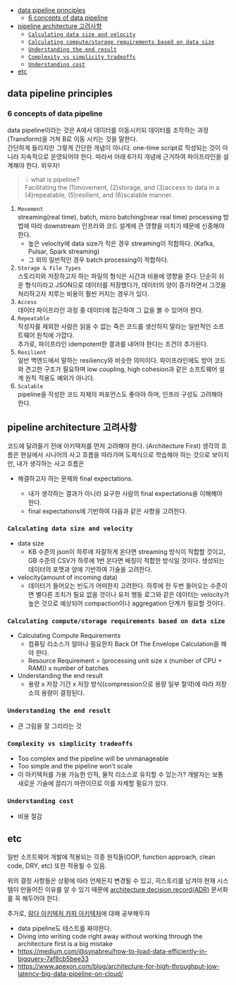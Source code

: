 <!-- @import "[TOC]" {cmd="toc" depthFrom=1 depthTo=6 orderedList=false} -->
<!-- code_chunk_output -->

- [data pipeline principles](#data-pipeline-principles)
  - [6 concepts of data pipeline](#6-concepts-of-data-pipeline)
- [pipeline architecture 고려사항](#pipeline-architecture-고려사항)
  - [`Calculating data size and velocity`](#calculating-data-size-and-velocity)
  - [`Calculating compute/storage requirements based on data size`](#calculating-computestorage-requirements-based-on-data-size)
  - [`Understanding the end result`](#understanding-the-end-result)
  - [`Complexity vs simplicity tradeoffs`](#complexity-vs-simplicity-tradeoffs)
  - [`Understanding cost`](#understanding-cost)
- [etc](#etc)

<!-- /code_chunk_output -->

## data pipeline principles

### 6 concepts of data pipeline

data pipeline이라는 것은 A에서 데이터를 이동시키되 데이터를 조작하는 과정(Transform)을 거쳐 B로 이동 시키는 것을 말한다.  
간단하게 들리지만 그렇게 간단한 개념이 아니다. one-time script로 작성되는 것이 아니라 지속적으로 운영되어야 한다.
따라서 아래 6가지 개념에 근거하여 파이프라인을 설계해야 한다. 외우자!

> 💡 what is pipeline?  
> Facilitating the (1)movement, (2)storage, and (3)access to data in a (4)repeatable, (5)resilient, and (6)scalable manner.

1. `Movement`  
   streaming(real time), batch, micro batching(near real time)
   processing 방법에 따라 downstream 인프라와 코드 설계에 큰 영향을 미치기 때문에 신중해야 한다.
   - 높은 velocity에 data size가 작은 경우 streaming이 적합하다. (Kafka, Pulsar, Spark streaming)
   - 그 외의 일반적인 경우 batch processing이 적합하다.
2. `Storage & File Types`  
   스토리지와 저장하고자 하는 파일의 형식은 시간과 비용에 영향을 준다. 단순히 쉬운 형식이라고 JSON으로 데이터를 저장했다가, 데이터의 양이 증가하면서 그것을 처리하고자 치루는 비용이 훨씬 커지는 경우가 있다.
3. `Access`  
   데이터 파이프라인 과정 중 데이터에 접근하여 그 값을 볼 수 있어야 한다.
4. `Repeatable`  
   작성자를 제외한 사람은 읽을 수 없는 죽은 코드를 생산하지 말라는 일반적인 소프트웨어 원칙에 가깝다.  
   추가로, 파이프라인 idempotent한 결과를 내어야 한다는 조건이 추가된다.
5. `Resilient`  
   일반 백엔드에서 말하는 resiliency와 비슷한 의미이다.
   파이프라인에도 방어 코드와 견고한 구조가 필요하며 low coupling, high cohesion과 같은 소프트웨어 설계 원칙 적용도 예외가 아니다.
6. `Scalable`  
   pipeline을 작성한 코드 자체의 퍼포먼스도 좋아야 하며, 인프라 구성도 고려해야 한다.

## pipeline architecture 고려사항

코드에 달려들기 전에 아키텍처를 먼저 고려해야 한다. (Architecture First)
생각의 흐름은 현실에서 시니어의 사고 흐름을 따라가며 도제식으로 학습해야 하는 것으로 보이지만, 내가 생각하는 사고 흐름은

- 해결하고자 하는 문제와 final expectations.

  - 내가 생각하는 결과가 아니라 요구한 사람의 final expectations을 이해해야 한다.
  - final expectations에 기반하여 다음과 같은 사항을 고려한다.

### `Calculating data size and velocity`

- data size
  - KB 수준의 json이 하루에 자잘하게 온다면 streaming 방식이 적합할 것이고, GB 수준의 CSV가 하루에 1번 온다면 배칭이 적합한 방식일 것이다. 생성되는 데이터의 포맷과 양에 기반하여 기술을 고려한다.
- velocity(amount of incoming data)
  - 데이터가 들어오는 빈도가 어떠한지 고려한다. 하루에 한 두번 들어오는 수준이면 별다른 조치가 필요 없을 것이나 유저 행동 로그와 같은 데이터는 velocity가 높은 것으로 예상되어 compaction이나 aggregation 단계가 필요할 것이다.

### `Calculating compute/storage requirements based on data size`

- Calculating Compute Requirements
  - 컴퓨팅 리소스가 얼마나 필요한지 Back Of The Envelope Calculation을 해야 한다.
  - Resource Requirement = (processing unit size x (number of CPU + RAM)) x number of batches
- Understanding the end result
  - 용량 x 저장 기간 x 저장 방식(compression으로 용량 일부 절약)에 따라 저장소의 용량이 결정된다.

### `Understanding the end result`

- 큰 그림을 잘 그리라는 것

### `Complexity vs simplicity tradeoffs`

- Too complex and the pipeline will be unmanageable
- Too simple and the pipeline won’t scale
- 이 아키텍처를 가용 가능한 인적, 물적 리소스로 유지할 수 있는가? 개발자는 보통 새로운 기술에 끌리기 마련이므로 이를 자제할 필요가 있다.

### `Understanding cost`

- 비용 절감

## etc

일반 소프트웨어 개발에 적용되는 각종 원칙들(OOP, function approach, clean code, DRY, etc) 또한 적용될 수 있음.

위의 결정 사항들은 상황에 따라 언제든지 변경될 수 있고, 히스토리를 남겨야 현재 시스템이 만들어진 이유를 알 수 있기 때문에 [architecture decision record(ADR)](https://github.com/joelparkerhenderson/architecture-decision-record) 문서화를 꼭 해두어야 한다.

추가로, [람다 아키텍처 카파 아키텍처](https://towardsdatascience.com/a-brief-introduction-to-two-data-processing-architectures-lambda-and-kappa-for-big-data-4f35c28005bb)에 대해 공부해두자

- data pipeline도 테스트를 짜야한다.
- Diving into writing code right away without working through the architecture first is a big mistake
- https://medium.com/@synabreu/how-to-load-data-efficiently-in-bigquery-7af8cb5bee33
- https://www.apexon.com/blog/architecture-for-high-throughput-low-latency-big-data-pipeline-on-cloud/
